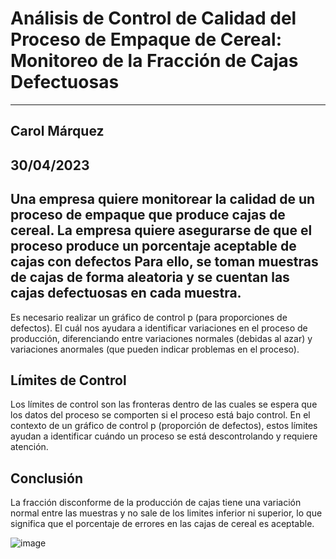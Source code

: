 # Análisis de Control de Calidad del Proceso de Empaque de Cereal: Monitoreo de la Fracción de Cajas Defectuosas
---
 ## **Carol Márquez**
 
 30/04/2023
---
Una empresa quiere monitorear la calidad de un proceso de empaque que produce cajas de cereal.
La empresa quiere asegurarse de que el proceso produce un porcentaje aceptable de cajas con defectos Para ello,
se toman muestras de cajas de forma aleatoria y se cuentan las cajas defectuosas en cada muestra.
---

Es necesario realizar un gráfico de control p (para proporciones de defectos). El cuál nos ayudara a identificar variaciones en el proceso de producción,
diferenciando entre variaciones normales (debidas al azar) y variaciones anormales (que pueden indicar problemas en el proceso).

## Límites de Control
Los límites de control son las fronteras dentro de las cuales se espera que los datos del proceso se comporten si el proceso está bajo control. 
En el contexto de un gráfico de control p (proporción de defectos), estos límites ayudan a identificar cuándo un proceso se está descontrolando y requiere atención.

## Conclusión
La fracción disconforme de la producción de cajas tiene una variación normal entre las muestras y no sale de los limites inferior ni superior,
lo que significa que el porcentaje de errores en las cajas de cereal es aceptable.

![image](https://github.com/user-attachments/assets/00793323-9840-4b51-b164-28bc4d724963)

